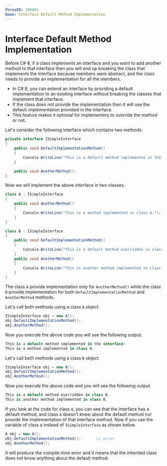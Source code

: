 ```yaml
---
PermaID: 100001
Name: Interface Default Method Implementation
---
```


# Interface Default Method Implementation

Before C# 8, if a class implements an interface and you want to add another method to that interface then you will end up breaking the class that implements the interface because members were abstract, and the class needs to provide an implementation for all the members. 

 - In C# 8, you can extend an interface by providing a default implementation to an existing interface without breaking the classes that implement that interface.
 - If the class does not provide the implementation then it will use the default implementation provided in the interface.
 - This feature makes it optional for implementers to override the method or not.

Let's consider the following interface which contains two methods.

```csharp
private interface ISimpleInterface
{
    public void DefaultImplementationMethod()
    {
        Console.WriteLine("This is a default method implemented in the interface!");
    }

    public void AnotherMethod();
}
```

Now we will implement the above interface in two classes.

```csharp
class A : ISimpleInterface
{
    public void AnotherMethod()
    {
        Console.WriteLine("This is a method implemented in class A.");
    }
}

class B : ISimpleInterface
{
    public void DefaultImplementationMethod()
    {
        Console.WriteLine("This is a default method overridden in class B.");
    }
    public void AnotherMethod()
    {
        Console.WriteLine("This is another method implemented in class B.");
    }
}
```

The class `A` provide implementation only for `AnotherMethod()` while the class `B` provide implementation for both `DefaultImplementationMethod` and `AnotherMethod` methods.

Let's call both methods using a class `A` object.

```csharp
ISimpleInterface obj = new A();
obj.DefaultImplementationMethod();
obj.AnotherMethod();
```

Now you execute the above code you will see the following output.

```csharp
This is a default method implemented in the interface!
This is a method implemented in class A.
```

Let's call both methods using a class `B` object.

```csharp
ISimpleInterface obj = new B();
obj.DefaultImplementationMethod();
obj.AnotherMethod();
```

Now you execute the above code and you will see the following output.

```csharp
This is a default method overridden in class B.
This is another method implemented in class B.
```

If you look at the code for class `A`, you can see that the interface has a default method, and class `A` doesn't know about the default method nor provide the implementation of that interface method. Now if you use the variable of class `A` instead of `ISimpleInterface` as shown below.

```csharp
A obj = new A();
obj.DefaultImplementationMethod();       // error
obj.AnotherMethod();
```

It will produce the compile-time error and it means that the inherited class does not know anything about the default method.
